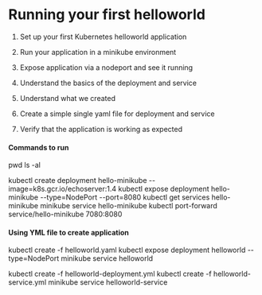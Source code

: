 # Running your first helloworld


1. Set up your first Kubernetes helloworld application
2. Run your application in a minikube environment
3. Expose application via a nodeport and see it running

4. Understand the basics of the deployment and service
5. Understand what we created
6. Create a simple single yaml file for deployment and service
7. Verify that the application is working as expected


#### Commands to run

pwd
ls -al

kubectl create deployment hello-minikube --image=k8s.gcr.io/echoserver:1.4
kubectl expose deployment hello-minikube --type=NodePort --port=8080
kubectl get services hello-minikube
minikube service hello-minikube
kubectl port-forward service/hello-minikube 7080:8080

#### Using YML file to create application

kubectl create -f helloworld.yaml
kubectl expose deployment helloworld --type=NodePort
minikube service helloworld


kubectl create -f helloworld-deployment.yml
kubectl create -f helloworld-service.yml
minikube service helloworld-service
